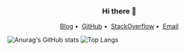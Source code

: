 <h3 align="center">Hi there 👋</h3>

<p align="center">
<a href="https://blog.just666.com">Blog</a>&nbsp;•&nbsp;
<a href="https://github.com/shawn-bluce">GitHub</a>&nbsp;•&nbsp;
<a href="https://stackoverflow.com/users/8969875/shawn">StackOverflow</a>&nbsp;•&nbsp;
<a href="mailto:shawnbluce@gmail.com">Email</a>
</p>

![Anurag's GitHub stats](https://github-readme-stats.vercel.app/api?username=shawn-bluce&show_icons=true)
![Top Langs](https://github-readme-stats.vercel.app/api/top-langs/?username=shawn-bluce&hide=javascript,html,css&layout=compact)
